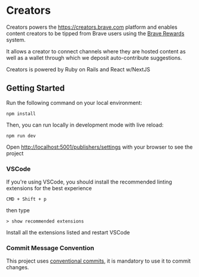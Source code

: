 # Creators

Creators powers the <https://creators.brave.com> platform and enables content creators to be tipped from Brave users using the [Brave Rewards](https://brave.com/brave-rewards/) system.

It allows a creator to connect channels where they are hosted content as well as a wallet through which we deposit auto-contribute suggestions.

Creators is powered by Ruby on Rails and React w/NextJS

## Getting Started

Run the following command on your local environment:

```shell
npm install
```

Then, you can run locally in development mode with live reload:

```shell
npm run dev
```

Open [http://localhost:5001/publishers/settings](http://localhost:5001/publishers/settings) with your browser to see the project

### VSCode

If you're using VSCode, you should install the recommended linting extensions for the best experience

```shell
CMD + Shift + p
```

then type

```shell
> show recommended extensions
```

Install all the extensions listed and restart VSCode

### Commit Message Convention

This project uses [conventional commits](https://www.conventionalcommits.org/en/v1.0.0/), it is mandatory to use it to commit changes.
